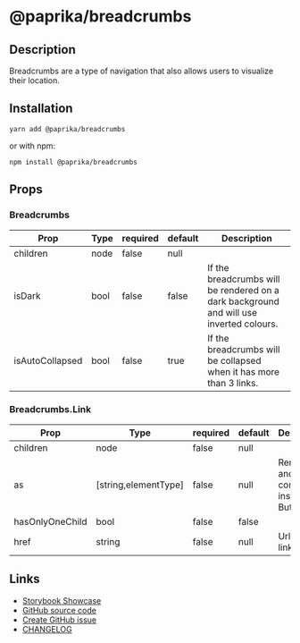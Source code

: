 <!-- start: Autogenerated - do not modify -->

# @paprika/breadcrumbs

## Description

Breadcrumbs are a type of navigation that also allows users to visualize their location.

## Installation

```
yarn add @paprika/breadcrumbs
```

or with npm:

```
npm install @paprika/breadcrumbs
```

## Props

### Breadcrumbs

| Prop            | Type | required | default | Description                                                                             |
| --------------- | ---- | -------- | ------- | --------------------------------------------------------------------------------------- |
| children        | node | false    | null    |                                                                                         |
| isDark          | bool | false    | false   | If the breadcrumbs will be rendered on a dark background and will use inverted colours. |
| isAutoCollapsed | bool | false    | true    | If the breadcrumbs will be collapsed when it has more than 3 links.                     |

### Breadcrumbs.Link

| Prop            | Type                 | required | default | Description                                         |
| --------------- | -------------------- | -------- | ------- | --------------------------------------------------- |
| children        | node                 | false    | null    |                                                     |
| as              | [string,elementType] | false    | null    | Render as another component instead of Button.Link. |
| hasOnlyOneChild | bool                 | false    | false   |                                                     |
| href            | string               | false    | null    | Url for the link.                                   |

<!-- end: Autogenerated - do not modify -->
<!-- content -->

<!-- eoContent -->

## Links

- [Storybook Showcase](https://paprika.highbond.com/?path=/story/navigation-breadcrumbs--showcase)
- [GitHub source code](https://github.com/acl-services/paprika/tree/master/packages/Breadcrumbs/src)
- [Create GitHub issue](https://github.com/acl-services/paprika/issues/new?label=[]&title=@paprika/breadcrumbs%20[help]:%20your%20short%20description&body=%0A%23%20Help%20wanted%0A%0A%23%23%20Please%20write%20your%20question.%0A*A%20clear%20and%20concise%20description%20of%20what%20the%20question%20is*%0A%0A%23%23%20Additional%20context%0A*Add%20any%20other%20context%20or%20screenshots%20about%20your%20question%20here.*%0A)
- [CHANGELOG](https://github.com/acl-services/paprika/tree/master/packages/Breadcrumbs/CHANGELOG.md)
